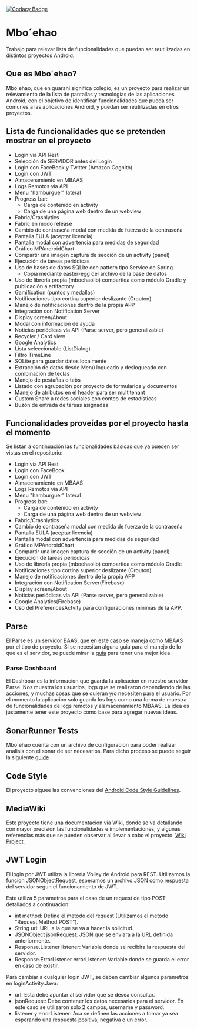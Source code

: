 [![Codacy Badge](https://api.codacy.com/project/badge/Grade/e51c4ed171174b5b9ae437fce990e38f)](https://www.codacy.com/app/alefq/Mboehao?utm_source=github.com&amp;utm_medium=referral&amp;utm_content=jokoframework/Mboehao&amp;utm_campaign=Badge_Grade)

# Mbo´ehao

Trabajo para relevar lista de funcionalidades que puedan ser reutilizadas en distintos proyectos Android.

## Que es Mbo´ehao?

Mbo`ehao, que en guaraní significa colegio, es un proyecto para realizar un relevamiento de la lista de pantallas y tecnologías de las aplicaciones Android, con el objetivo de identificar funcionalidades que pueda ser comunes a las aplicaciones Android, y puedan ser reutilizadas en otros proyectos.

## Lista de funcionalidades que se pretenden mostrar en el proyecto

- Login vía API Rest
- Selección de SERVIDOR antes del Login
- Login con FaceBook y Twitter (Amazon Cognito)
- Login con JWT
- Almacenamiento en MBAAS
- Logs Remotos vía API
- Menu "hamburguer" lateral
- Progress bar:
	- Carga de contenido en activity
	- Carga de una página web dentro de un webview
- Fabric/Crashlytics
- Fabric en modo release
- Cambio de contraseña modal con medida de fuerza de la contraseña
- Pantalla EULA (aceptar licencia)
- Pantalla modal con advertencia para medidas de seguridad
- Gráfico MPAndroidChart
- Compartir una imagen captura de sección de un activity (panel)
- Ejecución de tareas periódicas
- Uso de bases de datos SQLite con pattern tipo Service de Spring
	- Copia mediante easter-egg del archivo de la base de datos
- Uso de librería propia (mboehaolib) compartida como módulo Gradle y publicación a artifactory
- Gamification (puntos y medallas)
- Notificaciones tipo cortina superior deslizante (Crouton)
- Manejo de notificaciones dentro de la propia APP
- Integración con Notification Server
- Display screen/About
- Modal con información de ayuda
- Noticias periódicas vía API (Parse server, pero generalizable)
- Recycler / Card view
- Google Analytics
- Lista seleccionable (ListDialog)
- Filtro TimeLine
- SQLite para guardar datos localmente
- Extracción de datos desde Menú logueado y deslogueado con combinación de teclas
- Manejo de pestañas o tabs
- Listado con agrupación por proyecto de formularios y documentos
- Manejo de atributos en el header para ser multitenant
- Custom Share a redes sociales con conteo de estadísticas
- Buzón de entrada de tareas asignadas

## Funcionalidades proveídas por el proyecto hasta el momento

Se listan a continuación las funcionalidades básicas que ya pueden ser vistas en el repositorio:
- Login vía API Rest
- Login con FaceBook
- Login con JWT
- Almacenamiento en MBAAS
- Logs Remotos vía API
- Menu "hamburguer" lateral
- Progress bar:
	- Carga de contenido en activity
	- Carga de una página web dentro de un webview
- Fabric/Crashlytics
- Cambio de contraseña modal con medida de fuerza de la contraseña
- Pantalla EULA (aceptar licencia)
- Pantalla modal con advertencia para medidas de seguridad
- Gráfico MPAndroidChart
- Compartir una imagen captura de sección de un activity (panel)
- Ejecución de tareas periódicas
- Uso de librería propia (mboehaolib) compartida como módulo Gradle
- Notificaciones tipo cortina superior deslizante (Crouton)
- Manejo de notificaciones dentro de la propia APP
- Integración con Notification Server(Firebase)
- Display screen/About
- Noticias periódicas vía API (Parse server, pero generalizable)
- Google Analytics(Firebase)
- Uso del PreferencesActvity para configuraciones minimas de la APP.

## Parse

El Parse es un servidor BAAS, que en este caso se maneja como MBAAS por el tipo de proyecto. Si se necesitan alguna guia para el manejo de lo que es el servidor, se puede
mirar la [guia](http://docs.parseplatform.org/android/guide/) para tener una mejor idea.

### Parse Dashboard

El Dashboar es la informacion que guarda la aplicacion en nuestro servidor Parse.
Nos muestra los usuarios, logs que se realizaron dependiendo de las acciones, y muchas cosas que se quieran y/o necesiten para el usuario.
Por el momento la aplicacion solo guarda los logs como una forma de muestra de funcionalidades de logs remotos y alamacenamiento MBAAS.
La idea es justamente tener este proyecto como base para agregar nuevas ideas.

## SonarRunner Tests

Mbo`ehao cuenta con un archivo de configuracion para poder realizar analisis con el sonar de ser necesarios.
Para dicho proceso se puede seguir la siguiente [guide](https://androidresearch.wordpress.com/2014/05/29/analysing-android-code-with-sonarqube/)

## Code Style

El proyecto siguee las convenciones del [Android Code Style Guidelines](http://source.android.com/source/code-style.html).

## MediaWiki

Este proyecto tiene una documentacion via Wiki, donde se va detallando con mayor precision las funcionalidades e implementaciones, y algunas referencias más
que se pueden observar al llevar a cabo el proyecto. [Wiki Project](https://joko.miraheze.org/wiki/Mbo%60ehao).

## JWT Login

El login por JWT utiliza la libreria Volley de Android para REST. Utilizamos la funcion JSONObjectRequest, esperamos un archivo JSON como respuesta del servidor segun el funcionamiento de JWT.

Este utiliza 5 parametros para el caso de un request de tipo POST detallados a continuacion:
- int method: Define el metodo del request (Utilizamos el metodo "Request.Method.POST").
- String url: URL a la que se va a hacer la solicitud.
- JSONObject jsonRequest: JSON que se enviara a la URL definida anteriormente.
- Response.Listener<JSONObject> listener: Variable donde se recibira la respuesta del servidor.
- Response.ErrorListener errorListener: Variable donde se guarda el error en caso de existir.

Para cambiar a cualquier login JWT, se deben cambiar algunos parametros en loginActivity.Java:
- url: Esta debe apuntar al servidor que se desea consultar.
- jsonRequest: Debe contener los datos necesarios para el servidor. En este caso se utilizaron solo 2 campos, username y password.
- listener y errorListener: Aca se definen las acciones a tomar ya sea esperando una respuesta positiva, negativa o un error.

